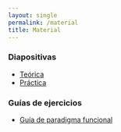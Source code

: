 ```yaml
---
layout: single
permalink: /material
title: Material
---
```

### Diapositivas
- [Teórica](https://drive.google.com/drive/u/3/folders/1h0nTjJqxPlkVIyFzU2llpfi3YppZTZy-)
- [Práctica](https://drive.google.com/drive/u/3/folders/1ox6gy7qgMrBuB4CNK7UragwLiFgEBgwM)
### Guías de ejercicios
- [Guía de paradigma funcional](../assets/pdf/guiaFuncional.pdf)


